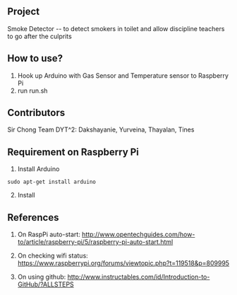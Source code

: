 ## Project
Smoke Detector -- to detect smokers in toilet and allow discipline teachers to go after the culprits

## How to use?
1) Hook up Arduino with Gas Sensor and Temperature sensor to Raspberry Pi
2) run run.sh

## Contributors
Sir Chong
Team DYT^2: Dakshayanie, Yurveina, Thayalan, Tines

## Requirement on Raspberry Pi
1) Install Arduino 
```
sudo apt-get install arduino
```
2) Install 


## References
1) On RaspPi auto-start: http://www.opentechguides.com/how-to/article/raspberry-pi/5/raspberry-pi-auto-start.html

2) On checking wifi status: https://www.raspberrypi.org/forums/viewtopic.php?t=119518&p=809995

3) On using github: http://www.instructables.com/id/Introduction-to-GitHub/?ALLSTEPS

